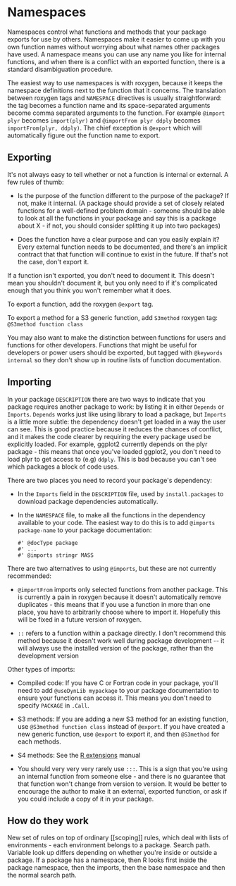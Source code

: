 # Namespaces

Namespaces control what functions and methods that your package exports for
use by others. Namespaces make it easier to come up with you own function
names without worrying about what names other packages have used. A namespace
means you can use any name you like for internal functions, and when there is
a conflict with an exported function, there is a standard disambiguation
procedure.

The easiest way to use namespaces is with roxygen, because it keeps the namespace definitions next to the function that it concerns. The translation between roxygen tags and `NAMESPACE` directives is usually straightforward: the tag becomes a function name and its space-separated arguments become comma separated arguments to the function.  For example `@import plyr` becomes `import(plyr)` and `@importFrom plyr ddply` becomes `importFrom(plyr, ddply)`.  The chief exception is `@export` which will automatically figure out the function name to export.

## Exporting 

It's not always easy to tell whether or not a function is internal or
external. A few rules of thumb:

* Is the purpose of the function different to the purpose of the package? If
  not, make it internal. (A package should provide a set of closely related
  functions for a well-defined problem domain - someone should be able to look
  at all the functions in your package and say this is a package about X - if
  not, you should consider splitting it up into two packages)

* Does the function have a clear purpose and can you easily explain it? Every
  external function needs to be documented, and there's an implicit contract
  that that function will continue to exist in the future. If that's not the
  case, don't export it.

If a function isn't exported, you don't need to document it. This doesn't mean
you shouldn't document it, but you only need to if it's complicated enough
that you think you won't remember what it does.

To export a function, add the roxygen `@export` tag.

To export a method for a S3 generic function, add `S3method` roxygen tag: `@S3method function class`

You may also want to make the distinction between functions for users and functions for other developers.  Functions that might be useful for developers or power users should be exported, but tagged with `@keywords internal` so they don't show up in routine lists of function documentation.

## Importing 

In your package `DESCRIPTION` there are two ways to indicate that you package requires another package to work: by listing it in either `Depends` or `Imports`. `Depends` works just like using library to load a package, but `Imports` is a little more subtle: the dependency doesn't get loaded in a way the user can see. This is good practice because it reduces the chances of conflict, and it makes the code clearer by requiring the every package used be explicitly loaded. For example, ggplot2 currently depends on the plyr package - this means that once you've loaded ggplot2, you don't need to load plyr to get access to (e.g) `ddply`. This is bad because you can't see which packages a block of code uses.

There are two places you need to record your package's dependency:

* In the `Imports` field in the `DESCRIPTION` file, used by
 `install.packages` to download package dependencies automatically.

* In the `NAMESPACE` file, to make all the functions in the dependency
  available to your code. The easiest way to do this is to add `@imports
  package-name` to your package documentation:

      #' @docType package
      #' ...
      #' @imports stringr MASS

There are two alternatives to using `@imports`, but these are not currently
recommended:

* `@importFrom` imports only selected functions from another package. This is
  currently a pain in roxygen because it doesn't automatically remove
  duplicates - this means that if you use a function in more than one place,
  you have to arbitrarily choose where to import it. Hopefully this will be
  fixed in a future version of roxygen.

* `::` refers to a function within a package directly. I don't recommend this
  method because it doesn't work well during package development -- it will
  always use the installed version of the package, rather than the development
  version

Other types of imports:

* Compiled code: If you have C or Fortran code in your package, you'll need to
  add `@useDynLib mypackage` to your package documentation to ensure your
  functions can access it. This means you don't need to specify `PACKAGE` in
  `.Call`.

* S3 methods: If you are adding a new S3 method for an existing function, use
  `@S3method function class` instead of `@export`. If you have created a new
  generic function, use `@export` to export it, and then `@S3method` for each
  methods.

* S4 methods: See the [R extensions][S4] manual

* You should very very very rarely use `:::`. This is a sign that you're using
  an internal function from someone else - and there is no guarantee that that
  function won't change from version to version. It would be better to
  encourage the author to make it an external, exported function, or ask if
  you could include a copy of it in your package.

## How do they work

New set of rules on top of ordinary [[scoping]] rules, which deal with lists of environments - each environment belongs to a package. Search path. Variable look up differs depending on whether you're inside or outside a package. If a package has a namespace, then R looks first inside the package namespace, then the imports, then the base namespace and then the normal search path.



[S4]: http://cran.r-project.org/doc/manuals/R-exts.html#Name-spaces-with-S4-classes-and-methods